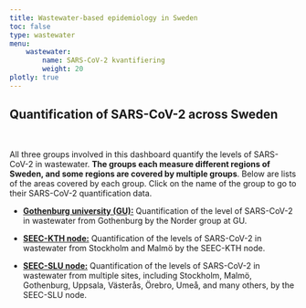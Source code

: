 ```yaml
---
title: Wastewater-based epidemiology in Sweden
toc: false
type: wastewater
menu:
    wastewater:
        name: SARS-CoV-2 kvantifiering
        weight: 20
plotly: true
---
```


## Quantification of SARS-CoV-2 across Sweden
<br>

All three groups involved in this dashboard quantify the levels of SARS-CoV-2 in wastewater. **The groups each measure different regions of Sweden, and some regions are covered by multiple groups**. Below are lists of the areas covered by each group. Click on the name of the group to go to their SARS-CoV-2 quantification data.

- [**Gothenburg university (GU):**](/dashboards/wastewater/covid_quant_gu/) Quantification of the level of SARS-CoV-2 in wastewater from Gothenburg by the Norder group at GU.

- [**SEEC-KTH node:**](/dashboards/wastewater/covid_quant_kth/) Quantification of the levels of SARS-CoV-2 in wastewater from Stockholm and Malmö by the SEEC-KTH node.

- [**SEEC-SLU node:**](/dashboards/wastewater/covid_quant_slu/) Quantification of the levels of SARS-CoV-2 in wastewater from multiple sites, including Stockholm, Malmö, Gothenburg, Uppsala, Västerås, Örebro, Umeå, and many others, by the SEEC-SLU node.
